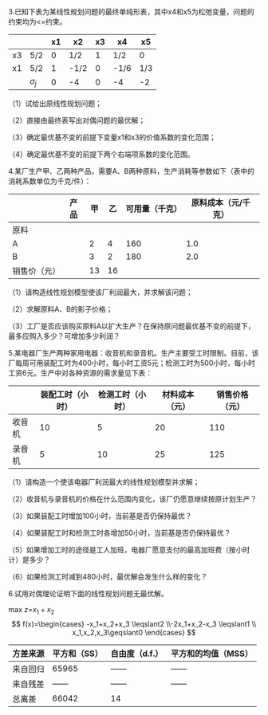 3.已知下表为某线性规划问题的最终单纯形表，其中x4和x5为松弛变量，问题的约束均为<=约束。

|      |             | x1   | x2   | x3   | x4   | x5   |
| ---- | ----------- | ---- | ---- | ---- | ---- | ---- |
| x3   | 5/2         | 0    | 1/2  | 1    | 1/2  | 0    |
| x1   | 5/2         | 1    | -1/2 | 0    | -1/6 | 1/3  |
|      | $\sigma _j$ | 0    | -4   | 0    | -4   | -2   |

（1）试给出原线性规划问题；

（2）直接由最终表写出对偶问题的最优解；

（3）确定最优基不变的前提下变量x1和x3的价值系数的变化范围；

（4）确定最优基不变的前提下两个右端项系数的变化范围。



4.某厂生产甲、乙两种产品，需要A、B两种原料，生产消耗等参数如下（表中的消耗系数单位为千克/件）：

|              | 产品 | 甲   | 乙   | 可用量（千克） | 原料成本（元/千克） |
| ------------ | ---- | ---- | ---- | -------------- | ------------------- |
| 原料         |      |      |      |                |                     |
| A            |      | 2    | 4    | 160            | 1.0                 |
| B            |      | 3    | 2    | 180            | 2.0                 |
| 销售价（元） |      | 13   | 16   |                |                     |

（1）请构造线性规划模型使该厂利润最大，并求解该问题；

（2）求解原料A、B的影子价格；

（3）工厂是否应该购买原料A以扩大生产？在保持原问题最优基不变的前提下，最多应购入多少？可增加多少利润？



5.某电器厂生产两种家用电器：收音机和录音机。生产主要受工时限制。目前，该厂每周可用装配工时为400小时，每小时工资5元；检测工时为500小时，每小时工资6元。生产中对各种资源的需求量见下表：

|        | 装配工时（小时） | 检测工时（小时） | 材料成本（元） | 销售价格（元） |
| ------ | ---------------- | ---------------- | -------------- | -------------- |
| 收音机 | 10               | 5                | 20             | 110            |
| 录音机 | 5                | 10               | 25             | 125            |

（1）请构造一个使该电器厂利润最大的线性规划模型并求解；

（2）收音机与录音机的价格在什么范围内变化，该厂仍愿意继续按原计划生产？

（3）如果装配工时增加100小时，当前基是否仍保持最优？

（4）如果装配工时和检测工时各增加50小时，当前基是否仍保持最优？

（5）如果增加工时的途径是工人加班，电器厂愿意支付的最高加班费（按小时计）是多少？

（6）如果检测工时减到480小时，最优解会发生什么样的变化？



6.试用对偶理论证明下面的线性规划问题无最优解。

max $z$=$x_1+x_2$
$$
f(x)=\begin{cases} -x_1+x_2+x_3 \leqslant2 \\-2x_1+x_2-x_3 \leqslant1 \\ x_1,x_2,x_3\geqslant0 \end{cases}
$$

| 方差来源 | 平方和（SS） | 自由度（d.f.） | 平方和的均值（MSS） |
| -------- | ------------ | -------------- | ------------------- |
| 来自回归 | 65965        | ——             | ——                  |
| 来自残差 | ——           | ——             | ——                  |
| 总离差   | 66042        | 14             |                     |

